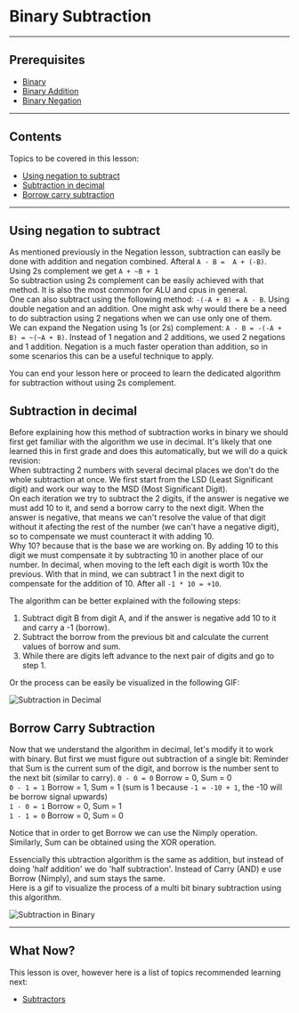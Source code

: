 # Binary Subtraction

---

## Prerequisites

- [Binary](Binary.md#binary)
- [Binary Addition](Binary%20Addition.md#binary-addition)
- [Binary Negation](Binary%20Negation.md#binary-negation)

---

## Contents

Topics to be covered in this lesson:

- [Using negation to subtract](Binary%20Subtraction.md#using-negation-to-subtract)
- [Subtraction in decimal](Binary%20Subtraction.md#subtraction-in-decimal)
- [Borrow carry subtraction](Binary%20Subtraction.md#borrow-carry-subtraction)

---

## Using negation to subtract

As mentioned previously in the Negation lesson, subtraction can easily be done with addition and negation combined. Afteral ``A - B =  A + (-B)``. Using 2s complement we get ``A + ~B + 1``  
So subtraction using 2s complement can be easily achieved with that method. It is also the most common for ALU and cpus in general.  
One can also subtract using the following method: ``-(-A + B) = A - B``. Using double negation and an addition. One might ask why would there be a need to do subtraction using 2 negations when we can use only one of them.  
We can expand the Negation using 1s (or 2s) complement: ``A - B = -(-A + B) = ~(~A + B)``. Instead of 1 negation and 2 additions, we used 2 negations and 1 addition. Negation is a much faster operation than addition, so in some scenarios this can be a useful technique to apply.

You can end your lesson here or proceed to learn the dedicated algorithm for subtraction without using 2s complement.

## Subtraction in decimal

Before explaining how this method of subtraction works in binary we should first get familiar with the algorithm we use in decimal.
It's likely that one learned this in first grade and does this automatically, but we will do a quick revision:  
When subtracting 2 numbers with several decimal places we don't do the whole subtraction at once.
We first start from the LSD (Least Significant digit) and work our way to the MSD (Most Significant Digit).  
On each iteration we try to subtract the 2 digits, if the answer is negative we must add 10 to it, and send a borrow carry to the next digit. 
When the answer is negative, that means we can't resolve the value of that digit without it afecting the rest of the number (we can't have a negative digit), so to compensate we must counteract it with adding 10.  
Why 10? because that is the base we are working on. By adding 10 to this digit we must compensate it by subtracting 10 in another place of our number. In decimal, when moving to the left each digit is worth 10x the previous. 
With that in mind, we can subtract 1 in the next digit to compensate for the addition of 10. After all ``-1 * 10 = +10``.  

The algorithm can be better explained with the following steps:
1. Subtract digit B from digit A, and if the answer is negative add 10 to it and carry a -1 (borrow).
2. Subtract the borrow from the previous bit and calculate the current values of borrow and sum.
3. While there are digits left advance to the next pair of digits and go to step 1.

Or the process can be easily be visualized in the following GIF:

![Subtraction in Decimal]()

[//]: # (TODO)

## Borrow Carry Subtraction

Now that we understand the algorithm in decimal, let's modify it to work with binary. But first we must figure out subtraction of a single bit:
Reminder that Sum is the current sum of the digit, and borrow is the number sent to the next bit (similar to carry).
``0 - 0 = 0`` Borrow = 0, Sum = 0  
``0 - 1 = 1`` Borrow = 1, Sum = 1 (sum is 1 because ``-1 = -10 + 1``, the -10 will be borrow signal upwards)  
``1 - 0 = 1`` Borrow = 0, Sum = 1  
``1 - 1 = 0`` Borrow = 0, Sum = 0  

Notice that in order to get Borrow we can use the Nimply operation.  
Similarly, Sum can be obtained using the XOR operation.

Essencially this ubtraction algorithm is the same as addition, but instead of doing 'half addition' we do 'half subtraction'. 
Instead of Carry (AND) e use Borrow (Nimply), and sum stays the same.  
Here is a gif to visualize the process of a multi bit binary subtraction using this algorithm.

![Subtraction in Binary]()  

[//]: # (TODO)

---
## What Now?

This lesson is over, however here is a list of topics recommended learning next:

- [Subtractors](Subtractors.md#subtractors)

